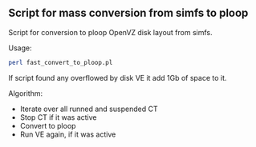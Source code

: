 ## Script for mass conversion from simfs to ploop


Script for conversion to ploop OpenVZ disk layout from simfs.

Usage:
```bash
perl fast_convert_to_ploop.pl
```

If script found any overflowed by disk VE it add 1Gb of space to it.

Algorithm:
- Iterate over all runned and suspended CT
- Stop CT if it was active
- Convert to ploop
- Run VE again, if it was active 
